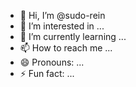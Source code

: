 - 👋 Hi, I’m @sudo-rein
- 👀 I’m interested in ...
- 🌱 I’m currently learning ...
- 📫 How to reach me ...
- 😄 Pronouns: ...
- ⚡ Fun fact: ...

<!---
sudo-rein/sudo-rein is a ✨ special ✨ repository because its `README.md` (this file) appears on your GitHub profile.
You can click the Preview link to take a look at your changes.
--->
